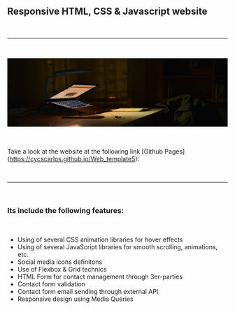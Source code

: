 <h2>Responsive HTML, CSS & Javascript website</h2>

<br>

---

<br>

![Website banner!](img/readme5.png)

<br>

Take a look at the website at the following link [Github Pages] (https://cycscarlos.github.io/Web_template5):

<br>

---

<br>

<h3>Its include the following features:</h3>

<br>

<ul>
<li>Using of several CSS animation libraries for hover effects</li>
<li>Using of several JavaScript libraries for smooth scrolling, animations, etc.</li>
<li>Social media icons definitons</li>
<li>Use of Flexbox & Grid technics</li>
<li>HTML Form for contact management through 3er-parties</li>
<li>Contact form validation</li>
<li>Contact form email sending through external API</li>
<li>Responsive design using Media Queries</li>
</ul>
